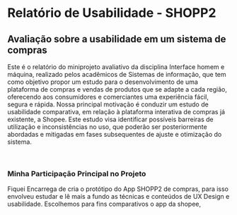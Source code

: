 <h1>Relatório de Usabilidade - SHOPP2</h1>

<h2>Avaliação sobre a usabilidade em um sistema de compras</h2>


Este é o relatório do miniprojeto avaliativo da disciplina Interface homem e máquina, realizado pelos acadêmicos de Sistemas de informação, que tem como objetivo propor um estudo para o desenvolvimento de uma plataforma de compras e vendas de produtos que se adapte a cada região, oferecendo aos consumidores e comerciantes uma experiência fácil, segura e rápida. 
Nossa principal motivação é conduzir um estudo de usabilidade comparativa, em relação à plataforma interativa de compras já existente, a Shopee. Este estudo visa identificar possíveis barreiras de utilização e inconsistências no uso, que poderão ser posteriormente abordadas e mitigadas em fases subsequentes de ajuste e otimização do sistema.

<br>

<h3>Minha Participação Principal no Projeto</h3>
Fiquei Encarrega de cria o protótipo do App SHOPP2 de compras, para isso envolveu estudar e lê mais a fundo as técnicas e conteúdos de UX Design e usabilidade. 
Escolhemos para fins comparativos o app da shopee, 
